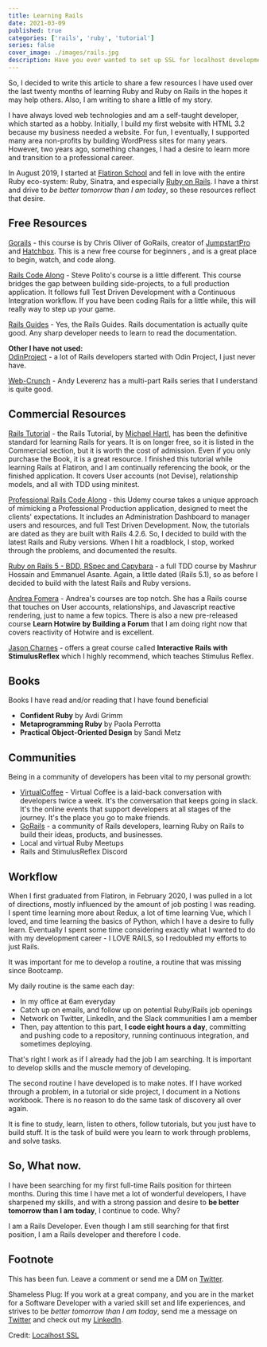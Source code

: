```yaml
---
title: Learning Rails
date: 2021-03-09
published: true 
categories: ['rails', 'ruby', 'tutorial']
series: false 
cover_image: ./images/rails.jpg
description: Have you ever wanted to set up SSL for localhost development on your computer? No? Honestly, as hard as this can be at times, me neither. What changed? Recently, 
---
```

So, I decided to write this article to share a few resources I have used over the last twenty months of learning Ruby and Ruby on Rails in the hopes it may help others. Also, I am writing to share a little of my story.

I have always loved web technologies and am a self-taught developer, which started as a hobby. Initially, I build my first website with HTML 3.2 because my business needed a website. For fun, I eventually, I supported many area non-profits by building WordPress sites for many years. However, two years ago, something changes, I had a desire to learn more and transition to a professional career. 

In August 2019, I started at [Flatiron School](https://flatironschool.com/) and fell in love with the entire Ruby eco-system: Ruby, Sinatra, and especially [Ruby on Rails](https://rubyonrails.org/). I have a thirst and drive to *be better tomorrow than I am today*, so these resources reflect that desire.

## Free Resources

[Gorails](https://gorails.com/start) - this course is by Chris Oliver of GoRails, creator of [JumpstartPro](https://jumpstartrails.com/?utm_source=gorails) and [Hatchbox](https://hatchbox.io). This is a new free course for beginners , and is a great place to begin, watch, and code along.

[Rails Code Along](https://www.railscodealong.com/) - Steve Polito's course is a little different. This course bridges the gap between building side-projects, to a full production application. It follows full Test Driven Development with a Continuous Integration workflow. If you have been coding Rails for a little while, this will really way to step up your game.

[Rails Guides](https://guides.rubyonrails.org/) - Yes, the Rails Guides. Rails documentation is actually quite good. Any sharp developer needs to learn to read the documentation. 

**Other I have not used:**  
[OdinProject](https://www.theodinproject.com/courses/ruby-on-rails) - a lot of Rails developers started with Odin Project, I just never have.

[Web-Crunch](https://web-crunch.com/) - Andy Leverenz has a multi-part Rails series that I understand is quite good.

## Commercial Resources

[Rails Tutorial](https://www.learnenough.com/) - the Rails Tutorial, by [Michael Hartl](https://twitter.com/mhartl), has been the definitive standard for learning Rails for years. It is on longer free, so it is listed in the Commercial section, but it is worth the cost of admission. Even if you only purchase the Book, it is a great resource. I finished this tutorial while learning Rails at Flatiron, and I am continually referencing the book, or the finished application. It covers User accounts (not Devise), relationship models, and all with TDD using minitest.

[Professional Rails Code Along](https://www.udemy.com/share/101EFgB0UTdV9TRnw=/) - this Udemy course takes a unique approach of mimicking a Professional Production application, designed to meet the clients' expectations. It includes an Administration Dashboard to manager users and resources, and full Test Driven Development. Now, the tutorials are dated as they are built with Rails 4.2.6. So, I decided to build with the latest Rails and Ruby versions. When I hit a roadblock, I stop, worked through the problems, and documented the results. 

[Ruby on Rails 5 - BDD, RSpec and Capybara](https://www.udemy.com/course/ruby-rails-5-bdd-rspec-capybara/) - a full TDD course by Mashrur Hossain and Emmanuel Asante. Again, a little dated (Rails 5.1), so as before I decided to build with the latest Rails and Ruby versions.

[Andrea Fomera](https://store.afomera.dev/) - Andrea's courses are top notch. She has a Rails course that touches on User accounts, relationships, and Javascript reactive rendering, just to name a few topics. There is also a new pre-released course **Learn Hotwire by Building a Forum** that I am doing right now that covers reactivity of Hotwire and is excellent.

[Jason Charnes](https://courses.jasoncharnes.com/) - offers a great course called **Interactive Rails with StimulusReflex** which I highly recommend, which teaches Stimulus Reflex. 

## Books

Books I have read and/or reading that I have found beneficial 
- **Confident Ruby** by Avdi Grimm
- **Metaprogramming Ruby** by Paola Perrotta
- **Practical Object-Oriented Design** by Sandi Metz

## Communities 

Being in a community of developers has been vital to my personal growth:
- [VirtualCoffee](https://virtualcoffee.io/) - Virtual Coffee is a laid-back conversation with developers twice a week. It's the conversation that keeps going in slack. It's the online events that support developers at all stages of the journey. It's the place you go to make friends.
- [GoRails](https://gorails.com/) - a community of Rails developers, learning Ruby on Rails to build their ideas, products, and businesses.
- Local and virtual Ruby Meetups
- Rails and StimulusReflex Discord

## Workflow
When I first graduated from Flatiron, in February 2020, I was pulled in
a lot of directions, mostly influenced by the amount of job posting I was
reading. I spent time learning more about Redux, a lot of time learning Vue,
which I loved, and time learning the basics of Python, which I have a
desire to fully learn. Eventually I spent some time considering exactly what I wanted to do with my development career - I LOVE RAILS, so I redoubled my efforts to just Rails.

It was important for me to develop a routine, a routine that was missing since Bootcamp. 

My daily routine is the same each day:
- In my office at 6am everyday
- Catch up on emails, and follow up on potential Ruby/Rails job openings
- Network on Twitter, LinkedIn, and the Slack communities I am a member
- Then, pay attention to this part, **I code eight hours a day**, committing and pushing code to a repository, running continuous integration, and sometimes deploying.  

That's right I work as if I already had the job I am searching. It is important to develop skills and the muscle memory of developing. 

The second routine I have developed is to make notes. If I have worked through a problem, in a tutorial or side project, I document in a Notions workbook. There is no reason to do the same task of discovery all over again.  

It is fine to study, learn, listen to others, follow tutorials, but you just have to build stuff. It is the task of build were you learn to work through problems, and solve tasks. 

## So, What now.
I have been searching for my first full-time Rails position for thirteen months. During this time I have met a lot of wonderful developers, I have sharpened my skills, and with a strong passion and desire to **be better tomorrow than I am today**, I continue to code. Why?

I am a Rails Developer. Even though I am still searching for that first position, I am a Rails developer and therefore I code. 

## Footnote

This has been fun. Leave a comment or send me a DM on [Twitter](http://twitter.com/EclecticCoding).

Shameless Plug: If you work at a great company, and you are in the market for a Software Developer with a varied skill set and life experiences, and strives to be *better tomorrow than I am today*, send me a message on [Twitter](http://twitter.com/EclecticCoding) and check out my [LinkedIn](http://www.linkedin.com/in/dev-chuck-smith).

Credit: [Localhost SSL](https://github.com/codica2/rails-puma-ssl)
